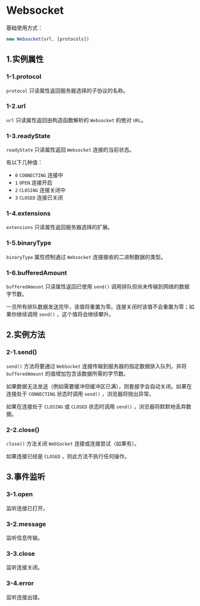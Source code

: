 # Websocket

基础使用方式：

```js
new Websocket(url, [protocols])
```

## 1.实例属性

### 1-1.protocol

`protocol` 只读属性返回服务器选择的子协议的名称。

### 1-2.url

`url` 只读属性返回由构造函数解析的 `Websocket` 的绝对 `URL`。

### 1-3.readyState

`readyState` 只读属性返回 `Websocket` 连接的当前状态。

有以下几种值：

- `0` `CONNECTING` 连接中
- `1` `OPEN` 连接开启
- `2` `CLOSING` 连接关闭中
- `3` `CLOSED` 连接已关闭

### 1-4.extensions

`extensions` 只读属性返回服务器选择的扩展。

### 1-5.binaryType

`binaryType` 属性控制通过 `Websocket` 连接接收的二进制数据的类型。

### 1-6.bufferedAmount

`bufferedAmount` 只读属性返回已使用 `send()` 调用排队但尚未传输到网络的数据字节数。

一旦所有排队数据发送完毕，该值将重置为零。连接关闭时该值不会重置为零；如果你继续调用 `send()` ，这个值将会继续攀升。

## 2.实例方法

### 2-1.send()

`send()` 方法将要通过 `WebSocket` 连接传输到服务器的指定数据排入队列，并将 `bufferedAmount` 的值增加包含该数据所需的字节数。

如果数据无法发送（例如需要缓冲但缓冲区已满），则套接字会自动关闭。如果在连接处于 `CONNECTING` 状态时调用 `send()` ，浏览器将抛出异常。

如果在连接处于 `CLOSING` 或 `CLOSED` 状态时调用 `send()` ，浏览器将默默地丢弃数据。

### 2-2.close()

`close()` 方法关闭 `WebSocket` 连接或连接尝试（如果有）。

如果连接已经是 `CLOSED` ，则此方法不执行任何操作。

## 3.事件监听

### 3-1.open

监听连接已打开。

### 3-2.message

监听信息传输。

### 3-3.close

监听连接关闭。

### 3-4.error

监听连接出错。
